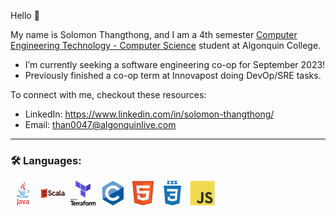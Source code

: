 Hello 👋

My name is Solomon Thangthong, and I am a 4th semester [Computer Engineering Technology - Computer Science](https://www.algonquincollege.com/sat/program/computer-engineering-technology-computing-science/) student at Algonquin College.
-  I’m currently seeking a software engineering co-op for September 2023!
-  Previously finished a co-op term at Innovapost doing DevOp/SRE tasks.

To connect with me, checkout these resources:
- LinkedIn: https://www.linkedin.com/in/solomon-thangthong/
- Email: than0047@algonquinlive.com
---

### :hammer_and_wrench: Languages:
<div>
  <img src="https://github.com/devicons/devicon/blob/master/icons/java/java-original-wordmark.svg" title="Java" alt="Java" width="40" height="40"/>&nbsp;
  <img src="https://github.com/devicons/devicon/blob/master/icons/scala/scala-original-wordmark.svg" title="Scala" alt="Scala" width="40" height="40"/>&nbsp;
   <img src="https://github.com/devicons/devicon/blob/master/icons/terraform/terraform-original-wordmark.svg" title="Scala" alt="Terraform" width="40" height="40"/>&nbsp;
  <img src="https://github.com/devicons/devicon/blob/master/icons/c/c-original.svg" title="C" alt="C" width="40" height="40"/>&nbsp;
    <img src="https://github.com/devicons/devicon/blob/master/icons/html5/html5-original.svg" title="HTML5" alt="HTML" width="40" height="40"/>&nbsp;
  <img src="https://github.com/devicons/devicon/blob/master/icons/css3/css3-plain-wordmark.svg"  title="CSS3" alt="CSS" width="40" height="40"/>&nbsp;
  <img src="https://github.com/devicons/devicon/blob/master/icons/javascript/javascript-original.svg" title="JavaScript" 
  <img src="https://github.com/devicons/devicon/blob/master/icons/mysql/mysql-original-wordmark.svg" title="MySQL"  alt="MySQL" width="40" height="40"/>&nbsp;
</div>
